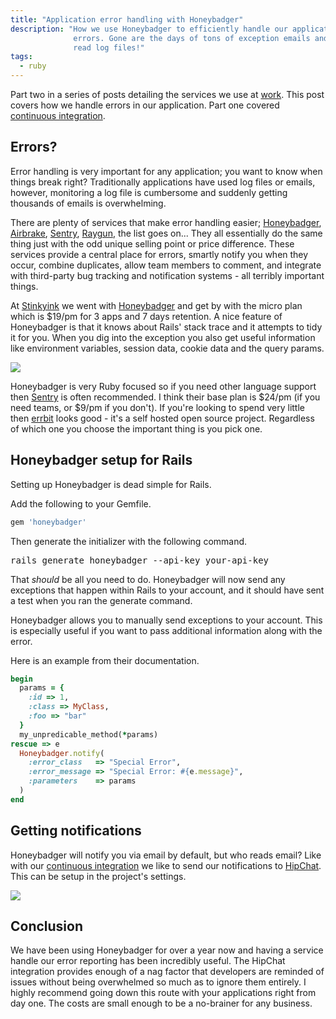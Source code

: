 ```yaml
---
title: "Application error handling with Honeybadger"
description: "How we use Honeybadger to efficiently handle our application
              errors. Gone are the days of tons of exception emails and hard to
              read log files!"
tags:
  - ruby
---
```


Part two in a series of posts detailing the services we use at
[work][Stinkyink]. This post covers how we handle errors in our application.
Part one covered [continuous integration][Part1].


## Errors?

Error handling is very important for any application; you want to know when
things break right? Traditionally applications have used log files or emails,
however, monitoring a log file is cumbersome and suddenly getting thousands of
emails is overwhelming.

There are plenty of services that make error handling easier; [Honeybadger],
[Airbrake], [Sentry], [Raygun], the list goes on... They all essentially do
the same thing just with the odd unique selling point or price difference.
These services provide a central place for errors, smartly notify you when they
occur, combine duplicates, allow team members to comment, and integrate with
third-party bug tracking and notification systems - all terribly important
things.

At [Stinkyink] we went with [Honeybadger] and get by with the micro plan which
is $19/pm for 3 apps and 7 days retention. A nice feature of Honeybadger is
that it knows about Rails' stack trace and it attempts to tidy it for you. When
you dig into the exception you also get useful information like environment
variables, session data, cookie data and the query params.

<a href="//i.imgur.com/FnV1vMy.png" data-fluidbox><img
src="//i.imgur.com/FnV1vMy.png" class="figure"></a>

Honeybadger is very Ruby focused so if you need other language support then
[Sentry] is often recommended. I think their base plan is $24/pm (if you need
teams, or $9/pm if you don't). If you're looking to spend very little then
[errbit] looks good - it's a self hosted open source project. Regardless of
which one you choose the important thing is you pick one.

## Honeybadger setup for Rails

Setting up Honeybadger is dead simple for Rails.

Add the following to your Gemfile.

```ruby
gem 'honeybadger'
```

Then generate the initializer with the following command.

<pre>
rails generate honeybadger --api-key your-api-key
</pre>

That _should_ be all you need to do. Honeybadger will now send any exceptions
that happen within Rails to your account, and it should have sent a test when you
ran the generate command.

Honeybadger allows you to manually send exceptions to your account. This is
especially useful if you want to pass additional information along with the
error.

Here is an example from their documentation.

```ruby
begin
  params = {
    :id => 1,
    :class => MyClass,
    :foo => "bar"
  }
  my_unpredicable_method(*params)
rescue => e
  Honeybadger.notify(
    :error_class   => "Special Error",
    :error_message => "Special Error: #{e.message}",
    :parameters    => params
  )
end
```


## Getting notifications

Honeybadger will notify you via email by default, but who reads email? Like
with our [continuous integration][Part1] we like to send our notifications to
[HipChat]. This can be setup in the project's settings.

<img
src="//i.imgur.com/Aq8ooC9.png" class="figure center">

## Conclusion

We have been using Honeybadger for over a year now and having a service handle
our error reporting has been incredibly useful. The HipChat integration provides
enough of a nag factor that developers are reminded of issues without being
overwhelmed so much as to ignore them entirely. I highly recommend going down
this route with your applications right from day one. The costs are small enough
to be a no-brainer for any business.

[Stinkyink]:http://www.stinkyinkshop.co.uk
[Part1]:/blog/rails-continuous-integration-with-semaphore/
[Honeybadger]:https://www.honeybadger.io/
[Airbrake]:https://www.honeybadger.io/
[Sentry]:https://www.getsentry.com/
[Raygun]:http://raygun.io/
[errbit]:https://github.com/errbit/errbit/
[HipChat]:https://www.hipchat.com/
